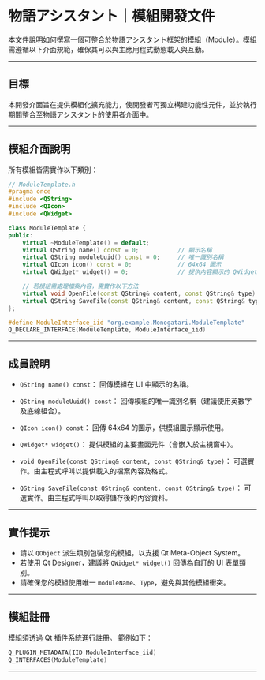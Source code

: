 # 物語アシスタント｜模組開發文件

本文件說明如何撰寫一個可整合於物語アシスタント框架的模組（Module）。模組需遵循以下介面規範，確保其可以與主應用程式動態載入與互動。

---

## 目標

本開發介面旨在提供模組化擴充能力，使開發者可獨立構建功能性元件，並於執行期間整合至物語アシスタント的使用者介面中。

---

## 模組介面說明

所有模組皆需實作以下類別：

```cpp
// ModuleTemplate.h
#pragma once
#include <QString>
#include <QIcon>
#include <QWidget>

class ModuleTemplate {
public:
    virtual ~ModuleTemplate() = default;
    virtual QString name() const = 0;           // 顯示名稱
    virtual QString moduleUuid() const = 0;     // 唯一識別名稱
    virtual QIcon icon() const = 0;             // 64x64 圖示
    virtual QWidget* widget() = 0;              // 提供內容顯示的 QWidget

    // 若模組需處理檔案內容，需實作以下方法
    virtual void OpenFile(const QString& content, const QString& type) = 0;
    virtual QString SaveFile(const QString& content, const QString& type) = 0;
};

#define ModuleInterface_iid "org.example.Monogatari.ModuleTemplate"
Q_DECLARE_INTERFACE(ModuleTemplate, ModuleInterface_iid)
```

---

## 成員說明

* `QString name() const`：
  回傳模組在 UI 中顯示的名稱。

* `QString moduleUuid() const`：
  回傳模組的唯一識別名稱（建議使用英數字及底線組合）。

* `QIcon icon() const`：
  回傳 64x64 的圖示，供模組圖示顯示使用。

* `QWidget* widget()`：
  提供模組的主要畫面元件（會嵌入於主視窗中）。

* `void OpenFile(const QString& content, const QString& type)`：
  可選實作。由主程式呼叫以提供載入的檔案內容及格式。

* `QString SaveFile(const QString& content, const QString& type)`：
  可選實作。由主程式呼叫以取得儲存後的內容資料。

---

## 實作提示
* 請以 `QObject` 派生類別包裝您的模組，以支援 Qt Meta-Object System。
* 若使用 Qt Designer，建議將 `QWidget* widget()` 回傳為自訂的 UI 表單類別。
* 請確保您的模組使用唯一 `moduleName`、`Type`，避免與其他模組衝突。
---

## 模組註冊

模組須透過 Qt 插件系統進行註冊。
範例如下：
```cpp
Q_PLUGIN_METADATA(IID ModuleInterface_iid)
Q_INTERFACES(ModuleTemplate)
```
---

